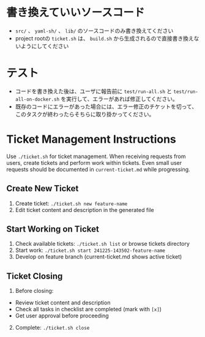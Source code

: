 # 書き換えていいソースコード
- `src/` 、 `yaml-sh/` 、 `lib/` のソースコードのみ書き換えてください
- project rootの `ticket.sh` は、 `build.sh` から生成されるので直接書き換えないようにしてください

# テスト
- コードを書き換えた後は、ユーザに報告前に `test/run-all.sh` と  `test/run-all-on-docker.sh` を実行して、エラーがあれば修正してください。
- 既存のコードにエラーがあった場合には、エラー修正のチケットを切って、このタスクが終わったらそちらに取り掛かってください。

# Ticket Management Instructions

Use `./ticket.sh` for ticket management. When receiving requests from users,
create tickets and perform work within tickets. Even small user requests
should be documented in `current-ticket.md` while progressing.

## Create New Ticket

1. Create ticket: `./ticket.sh new feature-name`
2. Edit ticket content and description in the generated file

## Start Working on Ticket

1. Check available tickets: `./ticket.sh list` or browse tickets directory
2. Start work: `./ticket.sh start 241225-143502-feature-name`
3. Develop on feature branch (current-ticket.md shows active ticket)

## Ticket Closing

1. Before closing:
 - Review ticket content and description
 - Check all tasks in checklist are completed (mark with `[x]`)
 - Get user approval before proceeding
2. Complete: `./ticket.sh close`
